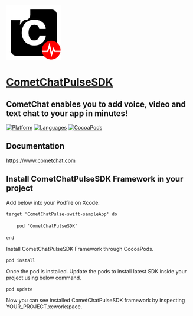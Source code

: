 <div style="width:100%">
	<div style="width:50%; display:inline-block">
		<img src="https://github.com/CometChat-Pulse/javascript-chat-sdk/blob/master/CometChat%20Pulse%20Logo.png" width="150" height="150" alt="CometChat Pulse">		
	</div>
</br>

# [CometChatPulseSDK](https://www.cometchat.com) <br> 
## CometChat enables you to add voice, video and text chat to your  app in minutes! 

[![Platform](https://img.shields.io/badge/platform-iOS-orange.svg)](https://cocoapods.org/pods/CometChatPulseSDK)
[![Languages](https://img.shields.io/badge/language-Objective--C%20%7C%20Swift-orange.svg)](https://github.com/CometChat-Pulse/ios-chat-sdk)
[![CocoaPods](https://img.shields.io/badge/pod-v0.0.4-green.svg)](https://cocoapods.org/pods/CometChatPulseSDK)

## Documentation
https://www.cometchat.com

## Install CometChatPulseSDK Framework in  your project

Add below into your Podfile on Xcode.

```
target 'CometChatPulse-swift-sampleApp' do
  
	pod 'CometChatPulseSDK'

end
```

Install CometChatPulseSDK Framework through CocoaPods.

```
pod install
```
Once the pod is installed. Update the pods to install latest SDK inside your project using below command. 

```
pod update
```
   
Now you can see installed CometChatPulseSDK framework by inspecting YOUR_PROJECT.xcworkspace.
